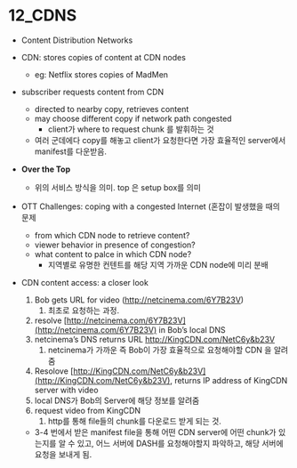 # 12_CDNS

- Content Distribution Networks
- CDN: stores copies of content at CDN nodes
    - eg: Netflix stores copies of MadMen
- subscriber requests content from CDN
    - directed to nearby copy, retrieves content
    - may choose different copy if network path congested
        - client가 where to request chunk 를 발휘하는 것
    - 여러 군데에다 copy를 해놓고 client가 요청한다면 가장 효율적인 server에서 manifest를 다운받음.
- **Over the Top**
    - 위의 서비스 방식을 의미. top 은 setup box를 의미
- OTT Challenges: coping with a congested Internet (혼잡이 발생했을 때의 문제
    - from which CDN node to retrieve content?
    - viewer behavior in presence of congestion?
    - what content to palce in which CDN node?
        - 지역별로 유명한 컨텐트를 해당 지역 가까운 CDN node에 미리 분배
- CDN content access: a closer look
    
    
    1. Bob gets URL for video (http://netcinema.com/6Y7B23V)
        1. 최초로 요청하는 과정.
    2. resolve [http://netcinema.com/6Y7B23V](http://netcinema.com/6Y7B23V) in Bob’s local DNS
    3. netcinema’s DNS returns URL http://KingCDN.com/NetC6y&b23V
        1. netcinema가 가까운 즉 Bob이 가장 효율적으로 요청해야할 CDN 을 알려줌
    4. Resolove [http://KingCDN.com/NetC6y&b23V](http://KingCDN.com/NetC6y&b23V), returns IP address of KingCDN server with video
    5. local DNS가 Bob의 Server에 해당 정보를 알려줌
    6. request video from KingCDN
        1. http를 통해 file들의 chunk를 다운로드 받게 되는 것.
            
            
    - 3-4 번에서 받은 manifest file을 통해 어떤 CDN server에 어떤 chunk가 있는지를 알 수 있고, 어느 서버에 DASH를 요청해야할지 파악하고, 해당 서버에 요청을 보내게 됨.
